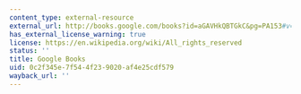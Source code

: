 ```yaml
---
content_type: external-resource
external_url: http://books.google.com/books?id=aGAVHkQBTGkC&pg=PA153#v=onepage
has_external_license_warning: true
license: https://en.wikipedia.org/wiki/All_rights_reserved
status: ''
title: Google Books
uid: 0c2f345e-7f54-4f23-9020-af4e25cdf579
wayback_url: ''
---
```

